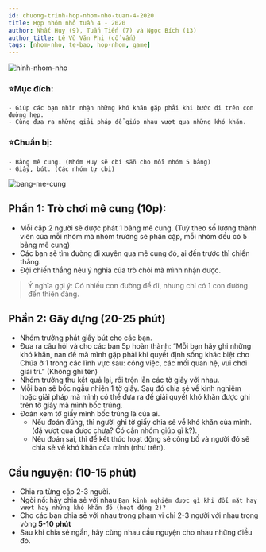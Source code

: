 ```yaml
---
id: chuong-trinh-hop-nhom-nho-tuan-4-2020
title: Họp nhóm nhỏ tuần 4 - 2020
author: Nhất Huy (9), Tuấn Tiến (7) và Ngọc Bích (13)
author_title: Lê Vũ Văn Phi (cố vấn)
tags: [nhom-nho, te-bao, hop-nhom, game]
---
```


![hinh-nhom-nho](https://images.unsplash.com/photo-1529156069898-49953e39b3ac?ixlib=rb-1.2.1&ixid=eyJhcHBfaWQiOjEyMDd9&auto=format&fit=crop&w=3289&q=80)

### ⭐Mục đích: 
    - Giúp các bạn nhìn nhận những khó khăn gặp phải khi bước đi trên con đường hẹp.
    - Cùng đưa ra những giải pháp để giúp nhau vượt qua những khó khăn.
### ⭐Chuẩn bị: 
    - Bảng mê cung. (Nhóm Huy sẽ cbi sẵn cho mỗi nhóm 5 bảng)
    - Giấy, bút. (Các nhóm tự cbi)
![bang-me-cung](/img/blogs/bang-me-cung.png)

## Phần 1: Trò chơi mê cung (10p):
  - Mỗi cặp 2 người sẽ được phát 1 bảng mê cung. (Tuỳ theo số lượng thành viên của mỗi nhóm mà nhóm trưởng sẽ phân cặp, mỗi nhóm đều có 5 bảng mê cung)
  - Các bạn sẽ tìm đường đi xuyên qua mê cung đó, ai đến trước thì chiến thắng.
  - Đội chiến thắng nêu ý nghĩa của trò chỏi mà mình nhận được.

> Ý nghĩa gợi ý: Có nhiều con đường để đi, nhưng chỉ có 1 con đường đến thiên đàng.

## Phần 2: Gây dựng (20-25 phút)

- Nhóm trưởng phát giấy bút cho các bạn.
- Đưa ra câu hỏi và cho các bạn 5p hoàn thành: “Mỗi bạn hãy ghi những khó khăn, nan đề mà mình gặp phải khi quyết định sống khác biệt cho Chúa ở 1 trong các lĩnh vực sau: công việc, các mối quan hệ, vui chơi giải trí.” (Không ghi tên)
- Nhóm trưởng thu kết quả lại, rồi trộn lẫn các tờ giấy với nhau.
- Mỗi bạn sẽ bốc ngẫu nhiên 1 tờ giấy. Sau đó chia sẻ về kinh nghiệm hoặc giải pháp mà mình có thể đưa ra để giải quyết khó khăn được ghi trên tờ giấy mà mình bốc trúng.
- Đoán xem tờ giấy mình bốc trúng là của ai. 
  + Nếu đoán đúng, thì người ghi tờ giấy chia sẻ về khó khăn của mình. (đã vượt qua được chưa? Có cần nhóm giúp gì k?).
  + Nếu đoán sai, thì để kết thúc hoạt động sẽ công bố và người đó sẽ chia sẻ về khó khăn của mình (như trên).

## Cầu nguyện: (10-15 phút)

- Chia ra từng cặp 2-3 người.
- Ngòi nổ: hãy chia sẻ với nhau `Bạn kinh nghiệm được gì khi đối mặt hay vượt hay những khó khăn đó (hoạt động 2)?`
- Cho các bạn chia sẻ với nhau trong phạm vi chỉ 2-3 người với nhau trong vòng **5-10 phút**
- Sau khi chia sẻ ngắn, hãy cùng nhau cầu nguyện cho nhau những điều đó.